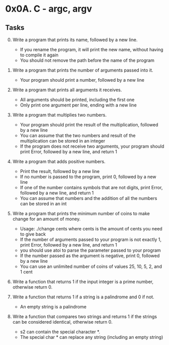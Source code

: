# 0x0A. C - argc, argv

## Tasks

0. Write a program that prints its name, followed by a new line.

	* If you rename the program, it will print the new name, without having to compile it again
	* You should not remove the path before the name of the program


1. Write a program that prints the number of arguments passed into it.

	* Your program should print a number, followed by a new line

2. Write a program that prints all arguments it receives.

    * All arguments should be printed, including the first one
    * Only print one argument per line, ending with a new line

3. Write a program that multiplies two numbers.

    * Your program should print the result of the multiplication, followed by a new line
    * You can assume that the two numbers and result of the multiplication can be stored in an integer
    * If the program does not receive two arguments, your program should print Error, followed by a new line, and return 1

4. Write a program that adds positive numbers.

    * Print the result, followed by a new line
    * If no number is passed to the program, print 0, followed by a new line
    * If one of the number contains symbols that are not digits, print Error, followed by a new line, and return 1
    * You can assume that numbers and the addition of all the numbers can be stored in an int

5. Write a program that prints the minimum number of coins to make change for an amount of money.

    * Usage: ./change cents
    where cents is the amount of cents you need to give back
    * If the number of arguments passed to your program is not exactly 1, print Error, followed by a new line, and return 1
    * you should use atoi to parse the parameter passed to your program
    * If the number passed as the argument is negative, print 0, followed by a new line
    * You can use an unlimited number of coins of values 25, 10, 5, 2, and 1 cent


6. Write a function that returns 1 if the input integer is a prime number, otherwise return 0.

7. Write a function that returns 1 if a string is a palindrome and 0 if not.

	* An empty string is a palindrome
8. Write a function that compares two strings and returns 1 if the strings can be considered identical, otherwise return 0.

	* s2 can contain the special character \*.
	* The special char \* can replace any string (including an empty string)
